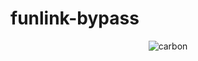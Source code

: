 # funlink-bypass

<p align="center">
  <img src="https://raw.githubusercontent.com/nguy3nlong/nguy3nlong/refs/heads/main/assets/carbon-repo.png" alt="carbon"/>
</p>
